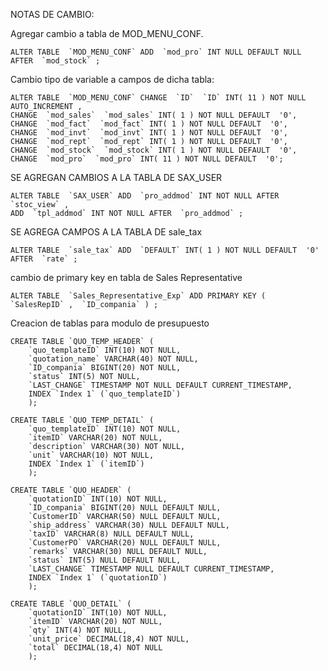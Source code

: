 NOTAS DE CAMBIO: 

Agregar cambio a tabla de MOD_MENU_CONF. 

	ALTER TABLE  `MOD_MENU_CONF` ADD  `mod_pro` INT NULL DEFAULT NULL AFTER  `mod_stock` ;

Cambio tipo de variable a campos de dicha tabla: 

	ALTER TABLE  `MOD_MENU_CONF` CHANGE  `ID`  `ID` INT( 11 ) NOT NULL AUTO_INCREMENT ,
	CHANGE  `mod_sales`  `mod_sales` INT( 1 ) NOT NULL DEFAULT  '0',
	CHANGE  `mod_fact`  `mod_fact` INT( 1 ) NOT NULL DEFAULT  '0',
	CHANGE  `mod_invt`  `mod_invt` INT( 1 ) NOT NULL DEFAULT  '0',
	CHANGE  `mod_rept`  `mod_rept` INT( 1 ) NOT NULL DEFAULT  '0',
	CHANGE  `mod_stock`  `mod_stock` INT( 1 ) NOT NULL DEFAULT  '0',
	CHANGE  `mod_pro`  `mod_pro` INT( 11 ) NOT NULL DEFAULT  '0';


SE AGREGAN CAMBIOS A LA TABLA DE SAX_USER 

	ALTER TABLE  `SAX_USER` ADD  `pro_addmod` INT NOT NULL AFTER  `stoc_view` ,
	ADD  `tpl_addmod` INT NOT NULL AFTER  `pro_addmod` ;

SE AGREGA CAMPOS A LA TABLA DE sale_tax 

    ALTER TABLE  `sale_tax` ADD  `DEFAULT` INT( 1 ) NOT NULL DEFAULT  '0' AFTER  `rate` ;

cambio de primary key en tabla de Sales Representative

    ALTER TABLE  `Sales_Representative_Exp` ADD PRIMARY KEY (  `SalesRepID` ,  `ID_compania` ) ;
	

Creacion de tablas para modulo de presupuesto

	CREATE TABLE `QUO_TEMP_HEADER` (
		`quo_templateID` INT(10) NOT NULL,
		`quotation_name` VARCHAR(40) NOT NULL,
		`ID_compania` BIGINT(20) NOT NULL,
		`status` INT(5) NOT NULL,
		`LAST_CHANGE` TIMESTAMP NOT NULL DEFAULT CURRENT_TIMESTAMP,
		INDEX `Index 1` (`quo_templateID`)
		);
		
	CREATE TABLE `QUO_TEMP_DETAIL` (
		`quo_templateID` INT(10) NOT NULL,
		`itemID` VARCHAR(20) NOT NULL,
		`description` VARCHAR(30) NOT NULL,
		`unit` VARCHAR(10) NOT NULL,
		INDEX `Index 1` (`itemID`)
		);
		
	CREATE TABLE `QUO_HEADER` (
		`quotationID` INT(10) NOT NULL,
		`ID_compania` BIGINT(20) NULL DEFAULT NULL,
		`CustomerID` VARCHAR(50) NULL DEFAULT NULL,
		`ship_address` VARCHAR(30) NULL DEFAULT NULL,
		`taxID` VARCHAR(8) NULL DEFAULT NULL,
		`CustomerPO` VARCHAR(20) NULL DEFAULT NULL,
		`remarks` VARCHAR(30) NULL DEFAULT NULL,
		`status` INT(5) NULL DEFAULT NULL,
		`LAST_CHANGE` TIMESTAMP NULL DEFAULT CURRENT_TIMESTAMP,
		INDEX `Index 1` (`quotationID`)
		);  
		
	CREATE TABLE `QUO_DETAIL` (
		`quotationID` INT(10) NOT NULL,
		`itemID` VARCHAR(20) NOT NULL,
		`qty` INT(4) NOT NULL,
		`unit_price` DECIMAL(18,4) NOT NULL,
		`total` DECIMAL(18,4) NOT NULL
		);